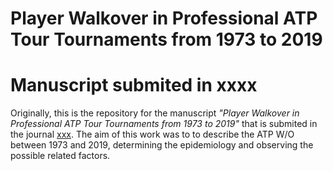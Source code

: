 # Player Walkover in Professional ATP Tour Tournaments from 1973 to 2019

# Manuscript submited in xxxx
Originally, this is the repository for the manuscript _"Player Walkover in Professional ATP Tour Tournaments from 1973 to 2019"_ that is submited in the 
journal [xxx](https://www.xxxxx). The aim of this work was to to describe the ATP W/O between 1973 and 2019, determining the epidemiology and observing the possible related factors. 
